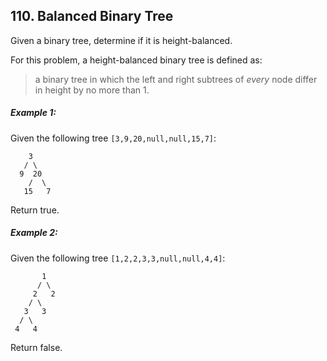 ## 110. Balanced Binary Tree
Given a binary tree, determine if it is height-balanced.

For this problem, a height-balanced binary tree is defined as:

> a binary tree in which the left and right subtrees of *every* node differ in height by no more than 1.

##### Example 1:

Given the following tree ```[3,9,20,null,null,15,7]```:
```
    3
   / \
  9  20
    /  \
   15   7
```
Return true.

##### Example 2:

Given the following tree ```[1,2,2,3,3,null,null,4,4]```:
```
       1
      / \
     2   2
    / \
   3   3
  / \
 4   4
```
Return false.